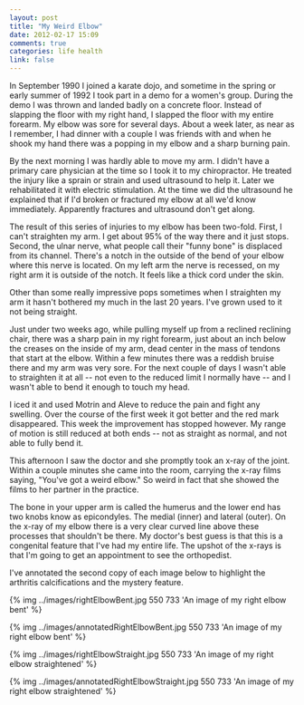 ```yaml
---
layout: post
title: "My Weird Elbow"
date: 2012-02-17 15:09
comments: true
categories: life health
link: false
---
```

In September 1990 I joined a karate dojo, and sometime in the spring or early summer of 1992 I took part in a demo for a women's group. During the demo I was thrown and landed badly on a concrete floor. Instead of slapping the floor with my right hand, I slapped the floor with my entire forearm. My elbow was sore for several days. About a week later, as near as I remember, I had dinner with a couple I was friends with and when he shook my hand there was a popping in my elbow and a sharp burning pain. 

By the next morning I was hardly able to move my arm. I didn't have a primary care physician at the time so I took it to my chiropractor. He treated the injury like a sprain or strain and used ultrasound to help it. Later we rehabilitated it with electric stimulation. At the time we did the ultrasound he explained that if I'd broken or fractured my elbow at all we'd know immediately. Apparently fractures and ultrasound don't get along.

The result of this series of injuries to my elbow has been two-fold. First, I can't straighten my arm. I get about 95% of the way there and it just stops. Second, the ulnar nerve, what people call their "funny bone" is displaced from its channel. There's a notch in the outside of the bend of your elbow where this nerve is located. On my left arm the nerve is recessed, on my right arm it is outside of the notch. It feels like a thick cord under the skin.

Other than some really impressive pops sometimes when I straighten my arm it hasn't bothered my much in the last 20 years. I've grown used to it not being straight.

Just under two weeks ago, while pulling myself up from a reclined reclining chair, there was a sharp pain in my right forearm, just about an inch below the creases on the inside of my arm, dead center in the mass of tendons that start at the elbow. Within a few minutes there was a reddish bruise there and my arm was very sore. For the next couple of days I wasn't able to straighten it at all -- not even to the reduced limit I normally have -- and I wasn't able to bend it enough to touch my head.

I iced it and used Motrin and Aleve to reduce the pain and fight any swelling. Over the course of the first week it got better and the red mark disappeared. This week the improvement has stopped however. My range of motion is still reduced at both ends -- not as straight as normal, and not able to fully bend it. 

This afternoon I saw the doctor and she promptly took an x-ray of the joint. Within a couple minutes she came into the room, carrying the x-ray films saying, "You've got a weird elbow." So weird in fact that she showed the films to her partner in the practice. 

The bone in your upper arm is called the humerus and the lower end has two knobs know as epicondyles. The medial (inner) and lateral (outer). On the x-ray of my elbow there is a very clear curved line above these processes that shouldn't be there. My doctor's best guess is that this is a congenital feature that I've had my entire life. The upshot of the x-rays is that I'm going to get an appointment to see the orthopedist. 

I've annotated the second copy of each image below to highlight the arthritis calcifications and the mystery feature.

{% img ../images/rightElbowBent.jpg 550 733 'An image of my right elbow bent' %}

{% img ../images/annotatedRightElbowBent.jpg 550 733 'An image of my right elbow bent' %}

{% img ../images/rightElbowStraight.jpg 550 733 'An image of my right elbow straightened' %}

{% img ../images/annotatedRightElbowStraight.jpg 550 733 'An image of my right elbow straightened' %}

 
 